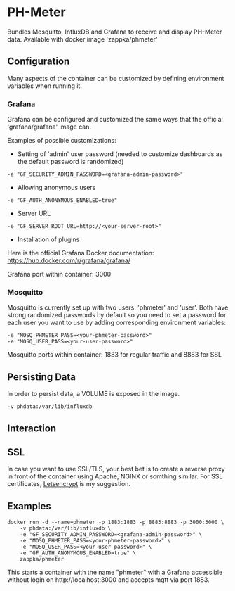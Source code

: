 # PH-Meter
Bundles Mosquitto, InfluxDB and Grafana to receive and display PH-Meter data.
Available with docker image 'zappka/phmeter'

## Configuration

Many aspects of the container can be customized by defining environment variables when running it.

### Grafana

Grafana can be configured and customized the same ways that the official  'grafana/grafana' image can.

Examples of possible customizations:

* Setting of 'admin' user password (needed to customize dashboards as the default password is randomized)
```
-e "GF_SECURITY_ADMIN_PASSWORD=<grafana-admin-password>"
```
* Allowing anonymous users
```
-e "GF_AUTH_ANONYMOUS_ENABLED=true"
```
* Server URL
```
-e "GF_SERVER_ROOT_URL=http://<your-server-root>"
```
* Installation of plugins

Here is the official Grafana Docker documentation: https://hub.docker.com/r/grafana/grafana/

Grafana port within container: 3000

### Mosquitto

Mosquitto is currently set up with two users: 'phmeter' and 'user'. Both have strong randomized passwords by default so you need to set a password for each user you want to use by adding corresponding environment variables:

```
-e "MOSQ_PHMETER_PASS=<your-phmeter-password>"
-e "MOSQ_USER_PASS=<your-user-password>"
```
Mosquitto ports within container: 1883 for regular traffic and 8883 for SSL

## Persisting Data

In order to persist data, a VOLUME is exposed in the image.
```
-v phdata:/var/lib/influxdb
```

## Interaction

## SSL

In case you want to use SSL/TLS, your best bet is to create a reverse proxy in front of the container using Apache, NGINX or somthing similar. For SSL certificates, [Letsencrypt](https://letsencrypt.org/) is my suggestion.

## Examples

```
docker run -d --name=phmeter -p 1883:1883 -p 8883:8883 -p 3000:3000 \
    -v phdata:/var/lib/influxdb \
    -e "GF_SECURITY_ADMIN_PASSWORD=<grafana-admin-password>" \
    -e "MOSQ_PHMETER_PASS=<your-phmeter-password>" \
    -e "MOSQ_USER_PASS=<your-user-password>" \
    -e "GF_AUTH_ANONYMOUS_ENABLED=true" \
    zappka/phmeter
```
This starts a container with the name "phmeter" with a Grafana accessible without login on http://localhost:3000 and accepts mqtt via port 1883.